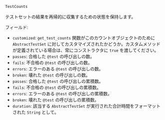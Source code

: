 ```julia
TestCounts
```

テストセットの結果を再帰的に収集するための状態を保持します。

フィールド:

  * `customized`: `get_test_counts` 関数がこのカウントオブジェクトのために `AbstractTestSet` に対してカスタマイズされたかどうか。カスタムメソッドが定義されている場合は、常にコンストラクタに `true` を渡してください。
  * `passes`: 合格した `@test` の呼び出しの数。
  * `fails`: 不合格の `@test` の呼び出しの数。
  * `errors`: エラーのある `@test` の呼び出しの数。
  * `broken`: 壊れた `@test` の呼び出しの数。
  * `passes`: 合格した `@test` の呼び出しの累積数。
  * `fails`: 不合格の `@test` の呼び出しの累積数。
  * `errors`: エラーのある `@test` の呼び出しの累積数。
  * `broken`: 壊れた `@test` の呼び出しの累積数。
  * `duration`: 該当する `AbstractTestSet` が実行された合計時間をフォーマットされた `String` として。
